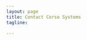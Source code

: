 ```yaml
---
layout: page
title: Contact Corso Systems
tagline: 

---
```



<body>


<!--<img style="margin-left:auto; margin-right:auto; display:block;" src="img/chat.svg" height="100px" width="100px">-->

<!--Javascript-->

<script src="http://code.jquery.com/jquery-latest.min.js"></script>
<script src="http://ajax.googleapis.com/ajax/libs/jquery/1.10.2/jquery.min.js"></script>﻿
<script src="js/bootstrap.js"></script>
<script type="text/javascript" src="http://form.jotform.us/jsform/42667426563159"></script>
</body>